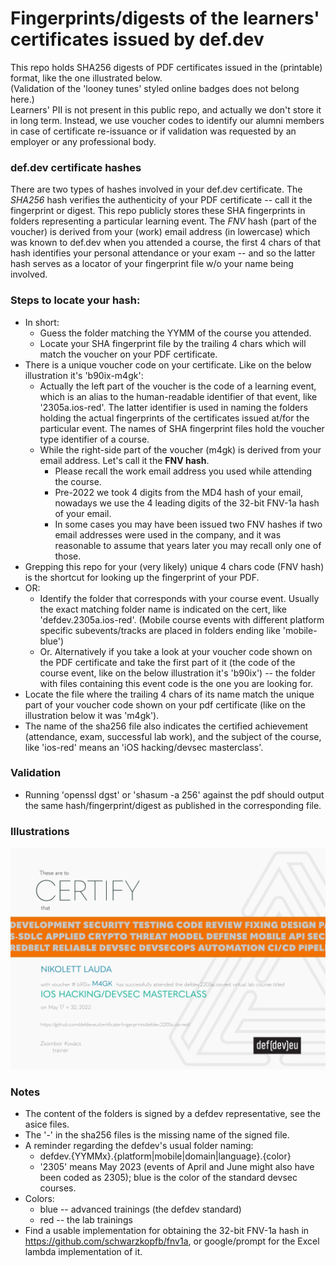 # Fingerprints/digests of the learners' certificates issued by def.dev

This repo holds SHA256 digests of PDF certificates issued in the (printable) format, like the one illustrated below.  
(Validation of the 'looney tunes' styled online badges does not belong here.)  
Learners' PII is not present in this public repo, and actually we don't store it in long term. Instead, we use voucher codes to identify our alumni members in case of certificate re-issuance or if validation was requested by an employer or any professional body.

### def.dev certificate hashes
There are two types of hashes involved in your def.dev certificate. The *SHA256* hash verifies the authenticity of your PDF certificate -- call it the fingerprint or digest. This repo publicly stores these SHA fingerprints in folders representing a particular learning event. The *FNV* hash (part of the voucher) is derived from your (work) email address (in lowercase) which was known to def.dev when you attended a course, the first 4 chars of that hash identifies your personal attendance or your exam -- and so the latter hash serves as a locator of your fingerprint file w/o your name being involved.

### Steps to locate your hash:
* In short:
  * Guess the folder matching the YYMM of the course you attended.
  * Locate your SHA fingerprint file by the trailing 4 chars which will match the voucher on your PDF certificate.
* There is a unique voucher code on your certificate. Like on the below illustration it's 'b90ix-m4gk':
  * Actually the left part of the voucher is the code of a learning event, which is an alias to the human-readable identifier of that event, like '2305a.ios-red'. The latter identifier is used in naming the folders holding the actual fingerprints of the certificates issued at/for the particular event. The names of SHA fingerprint files hold the voucher type identifier of a course.
  * While the right-side part of the voucher (m4gk) is derived from your email address. Let's call it the **FNV hash**.
    * Please recall the work email address you used while attending the course.
    * Pre-2022 we took 4 digits from the MD4 hash of your email, nowadays we use the 4 leading digits of the 32-bit FNV-1a hash of your email.
    * In some cases you may have been issued two FNV hashes if two email addresses were used in the company, and it was reasonable to assume that years later you may recall only one of those. 
* Grepping this repo for your (very likely) unique 4 chars code (FNV hash) is the shortcut for looking up the fingerprint of your PDF.
* OR: 
  * Identify the folder that corresponds with your course event. Usually the exact matching folder name is indicated on the cert, like 'defdev.2305a.ios-red'. (Mobile course events with different platform specific subevents/tracks are placed in folders ending like 'mobile-blue')
  * Or. Alternatively if you take a look at your voucher code shown on the PDF certificate and take the first part of it (the code of the course event, like on the below illustration it's 'b90ix') -- the folder with files containing this event code is the one you are looking for.
* Locate the file where the trailing 4 chars of its name match the unique part of your voucher code shown on your pdf certificate (like on the illustration below it was 'm4gk').
* The name of the sha256 file also indicates the certified achievement (attendance, exam, successful lab work), and the subject of the course, like 'ios-red' means an 'iOS hacking/devsec masterclass'.

### Validation
* Running 'openssl dgst' or 'shasum -a 256' against the pdf should output the same hash/fingerprint/digest as published in the corresponding file.

### Illustrations
![](readme.illustration1.png)

### Notes
* The content of the folders is signed by a defdev representative, see the asice files.
* The '-' in the sha256 files is the missing name of the signed file.
* A reminder regarding the defdev's usual folder naming: 
  * defdev.{YYMMx}.{platform|mobile|domain|language}.{color}
  * '2305' means May 2023 (events of April and June might also have been coded as 2305); blue is the color of the standard devsec courses.
* Colors:
  * blue -- advanced trainings (the defdev standard)
  * red -- the lab trainings
* Find a usable implementation for obtaining the 32-bit FNV-1a hash in https://github.com/schwarzkopfb/fnv1a, or google/prompt for the Excel lambda implementation of it.
